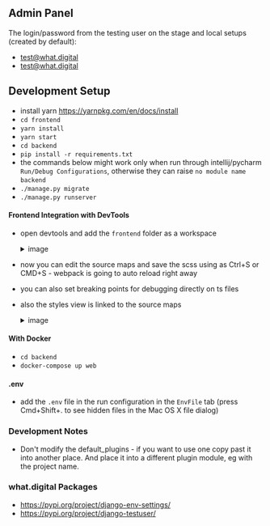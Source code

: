 Admin Panel
-------------------------------------------------------------------------------
The login/password from the testing user on the stage and local setups (created by default):
- test@what.digital
- test@what.digital

Development Setup
-------------------------------------------------------------------------------
- install yarn https://yarnpkg.com/en/docs/install
- `cd frontend`
- `yarn install`
- `yarn start`
- `cd backend`
- `pip install -r requirements.txt`
- the commands below might work only when run through intellij/pycharm `Run/Debug Configurations`, otherwise they can raise `no module name backend`
- `./manage.py migrate`
- `./manage.py runserver`

#### Frontend Integration with DevTools
- open devtools and add the `frontend` folder as a workspace
    <details>
    <summary>image</summary>
    
    ![](/docs/front-int-example.png)
    
    </details>
- now you can edit the source maps and save the scss using as Ctrl+S or CMD+S - webpack is going to auto reload right away
- you can also set breaking points for debugging directly on ts files
- also the styles view is linked to the source maps
    <details>
    <summary>image</summary>
    
    ![](/docs/front-linked-styles.png)
    
    </details>

#### With Docker
- `cd backend`
- `docker-compose up web`

#### .env
- add the `.env` file in the run configuration in the `EnvFile` tab (press Cmd+Shift+. to see hidden files in the Mac OS X file dialog)


### Development Notes
- Don't modify the default_plugins - if you want to use one copy past it into another place. And place it into a different plugin module, eg with the project name.


### what.digital Packages
- https://pypi.org/project/django-env-settings/
- https://pypi.org/project/django-testuser/
